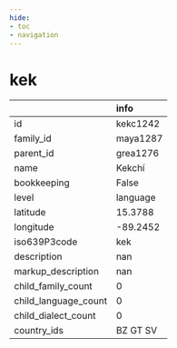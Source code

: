 ```yaml
---
hide:
- toc
- navigation
---
```

# kek
|                      | info     |
|:---------------------|:---------|
| id                   | kekc1242 |
| family_id            | maya1287 |
| parent_id            | grea1276 |
| name                 | Kekchí   |
| bookkeeping          | False    |
| level                | language |
| latitude             | 15.3788  |
| longitude            | -89.2452 |
| iso639P3code         | kek      |
| description          | nan      |
| markup_description   | nan      |
| child_family_count   | 0        |
| child_language_count | 0        |
| child_dialect_count  | 0        |
| country_ids          | BZ GT SV |